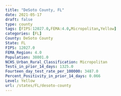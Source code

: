 ```yaml
---
title: "DeSoto County, FL"
date: 2021-05-17
draft: false
type: county
tags: [FIPS:12027.0,FEMA:4.0,Micropolitan,Yellow]
categories: [FL]
County: DeSoto County
State: FL
FIPS: 12027.0
FEMA_Region: 4.0
Population: 38001.0
NCHS_Urban_Rural_Classification: Micropolitan
Tests_in_prior_14_days: 1325.0
Fourteen_day_test_rate_per_100000: 3487.0
Percent_Positivity_in_prior_14_days: 0.066
Level: Yellow
url: /states/FL/desoto-county
---
```



